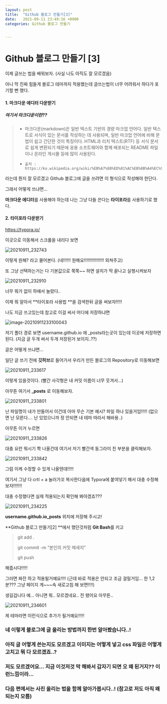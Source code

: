 ```yaml
---
layout: post
title:  "Github 블로그 만들기[3]"
date:   2021-09-11 23:49:16 +0900
categories: Github 블로그 만들기


---
```


# 					                                    **Github 블로그 만들기 [3]**



이제 글쓰는 법을 배워보자. (사실 나도 아직도 잘 모르겠음)

아니 막 진짜 힘들게 블로그 테마까지 적용했는데 글쓰는법이 너무 어려워서 하다가 포기할 뻔 했다. 





#### 1. 마크다운 에디터 다운받기

#####   여기서 마크다운이란??

>  - 마크다운(markdown)은 일반 텍스트 기반의 경량 마크업 언어다. 일반 텍스트로 서식이 있는 문서를 작성하는 데 사용되며, 일반 마크업 언어에 비해 문법이 쉽고 간단한 것이 특징이다.
>    HTML과 리치 텍스트(RTF) 등 서식 문서로 쉽게 변환되기 때문에 응용 소프트웨어와 함께 배포되는 README 파일이나 온라인 게시물 등에 많이 사용된다.
>
>  - ```null
>    출처 : https://ko.wikipedia.org/wiki/%EB%A7%88%ED%81%AC%EB%8B%A4%EC%9A%B4
>    ```

라는데 뭔지 잘 모르겠고 Github 블로그에 글을 쓰려면 이 형식으로 작성해야 한단다.

그래서 어떻게 쓰냐면...

**마크다운 에디터**를 사용해야 하는데 나는 그냥 다들 쓴다는 **타이포라**를 사용하기로 했다.





#### 2. 타이포라 다운받기



https://typora.io/

이곳으로 이동해서 스크롤을 내리다 보면

![20210911_232743](https://raw.githubusercontent.com/ShinDongHun1/image_repo/main/img/20210911_232743.png)



이렇게 원해? 라고 물어본다. (네!!!!!! 원해요!!!!!!!!!!!!!!!! 외쳐주고)

또 그냥 선택하는거는 다 기본값으로 쭉쭉~~ 하면 설치가 딱 끝나고 실행시켜보자



![20210911_232910](https://raw.githubusercontent.com/ShinDongHun1/image_repo/main/img/20210911_232910.png)



너무 뭐가 없이 하얘서 놀랐다..

이제 뭐 알아서 **타이포라 사용법 **을 검색한뒤 글을 써보자!!!!!

나도 지금 쓰고있는데 참고로 이걸 써서 어디에 저장하냐면



![image-20210911233100043](https://raw.githubusercontent.com/ShinDongHun1/image_repo/main/img/image-20210911233100043.png)



저기 폴더 경로 보면 username.github.io 에 _posts라는곳이 있는데 이곳에 저장하면 된다. (지금 글 두개 써서 두개 저장된거 보이지..??)

글은 어떻게 쓰냐면... 

일단 글 쓰기 전에 **깃허브**로 들어가서 우리가 만든 블로그의 Repository로 이동해보면





![20210911_233617](https://raw.githubusercontent.com/ShinDongHun1/image_repo/main/img/20210911_233617.png)

이렇게 있을것이다.  (빨간 사각형은 내 커밋 이름이 너무 웃겨서...)

아무튼 여기서 **_posts** 로 이동해보자.





![20210911_233801](https://raw.githubusercontent.com/ShinDongHun1/image_repo/main/img/20210911_233801.png)



난 파일명이 내가 만들어서 이건데 아마 무슨 기본 예시? 파일 하나 있을거임!!!!! (없으면 난 모른다.... 난 있었으니까 정 안되면 내 테마 따라서 해바용..)

아무튼 이거 누르면 



![20210911_233826](https://raw.githubusercontent.com/ShinDongHun1/image_repo/main/img/20210911_233826.png)



대충 요런 뭐시기 쫙 나올건데 여기서 저기 빨간색 동그라미 친 부분을 클릭해보자.



![20210911_233842](https://raw.githubusercontent.com/ShinDongHun1/image_repo/main/img/20210911_233842.png)



그럼 이케 수정할 수 있게 나올텐데!!!!! 

여기서 그냥 다 crtl + a 눌러가꼬 복사한다음에 Typora에 붙여넣기 해서 대충 수정해보자!!!!!!!

대충 수정했다면 실제 적용되는지 확인해 봐야겠죠???



![20210911_234225](https://raw.githubusercontent.com/ShinDongHun1/image_repo/main/img/20210911_234225.png)



**username.github.io\_posts** 위치에 저장해 주시고!



**Github 블로그 만들기[2] **에서 했던것처럼 **Git Bash**를 키고



> git add .
>
> git commit -m “본인의 커밋 메세지”
>
> git push



해줍시다!!!!! 

그러면 짜잔 하고 적용될거예요!!!! (근데 바로 적용은 안되고 조금 걸릴거임... 한 1,2분??? 그냥 페이지 계~~~속 새로고침 해 보면!!!!)

생길겁니다 예... 아니면 뭐.. 모르겠네요.. 전 됐어요 아무튼..



![20210911_234601](https://raw.githubusercontent.com/ShinDongHun1/image_repo/main/img/20210911_234601.png)



제 테마라면 이런식으로 추가가 될거예요!!!!!



### 네 이렇게 블로그에 글 올리는 방법까지 한번 알아봤습니다..! 

### 아직 글 어떻게 쓴는지도 모르겠고 이미지는 어떻게 넣고 css 파일은 어떻게 고치고 뭐 다 모르겠죠..?

### 저도 모르겠어요... 지금 이것저것 막 해봐서 갑자기 되면 오 왜 된거지?? 이런느낌이라... 

### 다음 편에서는 사진 올리는 법을 함께 알아가봅시다..! (참고로 저도 아직 왜 되는지 모름)